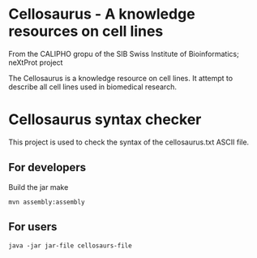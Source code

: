 # Cellosaurus - A knowledge resources on cell lines

From the CALIPHO gropu of the SIB Swiss Institute of Bioinformatics; neXtProt project

The Cellosaurus is a knowledge resource on cell lines. It attempt to describe all cell lines used in biomedical research.

# Cellosaurus syntax checker

This project is used to check the syntax of the cellosaurus.txt ASCII file.

## For developers


Build the jar make

```
mvn assembly:assembly
```


## For users 

```
java -jar jar-file cellosaurs-file
```

